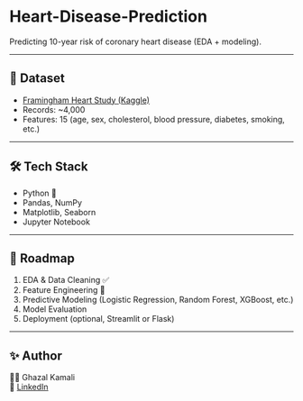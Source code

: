 # Heart-Disease-Prediction
Predicting 10-year risk of coronary heart disease (EDA + modeling).

---

## 📑 Dataset
- [Framingham Heart Study (Kaggle)](https://www.kaggle.com/datasets/amanajmera1/framingham-heart-study-dataset)  
- Records: ~4,000  
- Features: 15 (age, sex, cholesterol, blood pressure, diabetes, smoking, etc.)

---

## 🛠️ Tech Stack
- Python 🐍  
- Pandas, NumPy  
- Matplotlib, Seaborn  
- Jupyter Notebook  

---

## 🚀 Roadmap
1. EDA & Data Cleaning ✅  
2. Feature Engineering 🔄  
3. Predictive Modeling (Logistic Regression, Random Forest, XGBoost, etc.)  
4. Model Evaluation  
5. Deployment (optional, Streamlit or Flask)  

---

## ✨ Author
👩‍💻 Ghazal Kamali  
🔗 [LinkedIn](https://www.linkedin.com/in/ghazal-kamali/)
